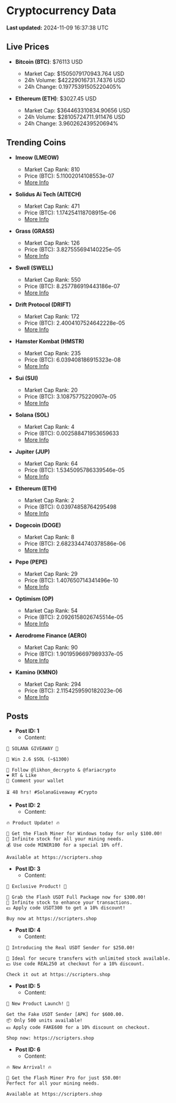 # Cryptocurrency Data

**Last updated:** 2024-11-09 16:37:38 UTC

## Live Prices
- **Bitcoin (BTC)**: $76113 USD
  - Market Cap: $1505079170943.764 USD
  - 24h Volume: $42229016731.74376 USD
  - 24h Change: 0.19775391505220405%

- **Ethereum (ETH)**: $3027.45 USD
  - Market Cap: $364463310834.90656 USD
  - 24h Volume: $28105724711.911476 USD
  - 24h Change: 3.960262439520694%

## Trending Coins
- **lmeow (LMEOW)**
  - Market Cap Rank: 810
  - Price (BTC): 5.11002014108553e-07
  - [More Info](https://www.coingecko.com/en/coins/lmeow-2)

- **Solidus Ai Tech (AITECH)**
  - Market Cap Rank: 471
  - Price (BTC): 1.174254118708915e-06
  - [More Info](https://www.coingecko.com/en/coins/solidus-ai-tech)

- **Grass (GRASS)**
  - Market Cap Rank: 126
  - Price (BTC): 3.827555694140225e-05
  - [More Info](https://www.coingecko.com/en/coins/grass)

- **Swell (SWELL)**
  - Market Cap Rank: 550
  - Price (BTC): 8.257786919443186e-07
  - [More Info](https://www.coingecko.com/en/coins/swell-network)

- **Drift Protocol (DRIFT)**
  - Market Cap Rank: 172
  - Price (BTC): 2.4004107524642228e-05
  - [More Info](https://www.coingecko.com/en/coins/drift-protocol)

- **Hamster Kombat (HMSTR)**
  - Market Cap Rank: 235
  - Price (BTC): 6.039408186915323e-08
  - [More Info](https://www.coingecko.com/en/coins/hamster-kombat)

- **Sui (SUI)**
  - Market Cap Rank: 20
  - Price (BTC): 3.10875775220907e-05
  - [More Info](https://www.coingecko.com/en/coins/sui)

- **Solana (SOL)**
  - Market Cap Rank: 4
  - Price (BTC): 0.002588471953659633
  - [More Info](https://www.coingecko.com/en/coins/solana)

- **Jupiter (JUP)**
  - Market Cap Rank: 64
  - Price (BTC): 1.5345095786339546e-05
  - [More Info](https://www.coingecko.com/en/coins/jupiter)

- **Ethereum (ETH)**
  - Market Cap Rank: 2
  - Price (BTC): 0.03974858764295498
  - [More Info](https://www.coingecko.com/en/coins/ethereum)

- **Dogecoin (DOGE)**
  - Market Cap Rank: 8
  - Price (BTC): 2.6823344740378586e-06
  - [More Info](https://www.coingecko.com/en/coins/dogecoin)

- **Pepe (PEPE)**
  - Market Cap Rank: 29
  - Price (BTC): 1.407650714341496e-10
  - [More Info](https://www.coingecko.com/en/coins/pepe)

- **Optimism (OP)**
  - Market Cap Rank: 54
  - Price (BTC): 2.0926158026745514e-05
  - [More Info](https://www.coingecko.com/en/coins/optimism)

- **Aerodrome Finance (AERO)**
  - Market Cap Rank: 90
  - Price (BTC): 1.9019596697989337e-05
  - [More Info](https://www.coingecko.com/en/coins/aerodrome-finance)

- **Kamino (KMNO)**
  - Market Cap Rank: 294
  - Price (BTC): 2.1154259590182023e-06
  - [More Info](https://www.coingecko.com/en/coins/kamino)

## Posts
- **Post ID: 1**
  - Content:
```
🚀 SOLANA GIVEAWAY 🚀

🎁 Win 2.6 $SOL (~$1300)

🤝 Follow @likhon_decrypto & @fariacrypto
❤️ RT & Like
💬 Comment your wallet

⏳ 48 hrs! #SolanaGiveaway #Crypto
```

- **Post ID: 2**
  - Content:
```
🔥 Product Update! 🔥

🚀 Get the Flash Miner for Windows today for only $100.00!
🔋 Infinite stock for all your mining needs.
💰 Use code MINER100 for a special 10% off.

Available at https://scripters.shop
```

- **Post ID: 3**
  - Content:
```
🎁 Exclusive Product! 🎁

💸 Grab the Flash USDT Full Package now for $300.00!
🎉 Infinite stock to enhance your transactions.
💵 Apply code USDT300 to get a 10% discount!

Buy now at https://scripters.shop
```

- **Post ID: 4**
  - Content:
```
💎 Introducing the Real USDT Sender for $250.00!

💼 Ideal for secure transfers with unlimited stock available.
💵 Use code REAL250 at checkout for a 10% discount.

Check it out at https://scripters.shop
```

- **Post ID: 5**
  - Content:
```
🚀 New Product Launch! 🚀

Get the Fake USDT Sender [APK] for $600.00.
📦 Only 500 units available!
💵 Apply code FAKE600 for a 10% discount on checkout.

Shop now: https://scripters.shop
```

- **Post ID: 6**
  - Content:
```
🔥 New Arrival! 🔥

💸 Get the Flash Miner Pro for just $50.00!
Perfect for all your mining needs.

Available at https://scripters.shop
```

